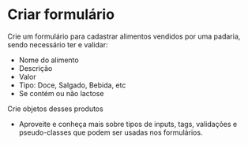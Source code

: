# Criar formulário

Crie um formulário para cadastrar alimentos vendidos por uma padaria, sendo necessário ter e validar: 

- Nome do alimento
- Descrição
- Valor
- Tipo: Doce, Salgado, Bebida, etc
- Se contém ou não lactose 

Crie objetos desses produtos
- Aproveite e conheça mais sobre tipos de inputs, tags, validações e pseudo-classes que podem ser usadas nos formulários.